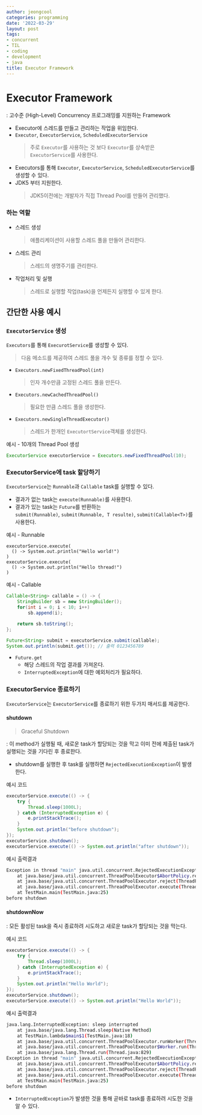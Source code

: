 ```yaml
---
author: jeongcool
categories: programming
date: '2022-03-29'
layout: post
tags:
- concurrent
- TIL
- coding
- development
- java
title: Executor Framework
---
```


# Executor Framework
: 고수준 (High-Level) Concurrency 프로그래밍를 지원하는 Framework

- Executor에 스레드를 만들고 관리하는 작업을 위임한다.
- `Executor`, `ExecutorService`, `ScheduledExecutorService`
  > 주로 `Executor`를 사용하는 것 보다 `Executor`를 상속받은 `ExecutorService`를 사용한다.
- Executors를 통해 `Executor`, `ExecutorService`, `ScheduledExecutorService`를 생성할 수 있다.
- JDK5 부터 지원한다.
  > JDK5이전에는 개발자가 직접 Thread Pool를 만들어 관리했다.

### 하는 역할
- 스레드 생성
  > 애플리케이션이 사용할 스레드 풀을 만들어 관리한다.
- 스레드 관리
  > 스레드의 생명주기를 관리한다.
- 작업처리 및 실행
  > 스레드로 실행할 작업(task)을 언제든지 실행할 수 있게 한다.

## 간단한 사용 예시
### `ExecutorService` 생성
`Executors`를 통해 `ExecurotService`를 생성할 수 있다. 
> 다음 메소드를 제공하여 스레드 풀을 개수 및 종류를 정할 수 있다.
- `Executors.newFixedThreadPool(int)`
  > 인자 개수만큼 고정된 스레드 풀을 만든다.
- `Executors.newCachedThreadPool()`
  > 필요한 만큼 스레드 풀을 생성한다.
- `Executors.newSingleThreadExecutor()`
  > 스레드가 한개인 `ExecutortService`객체를 생성한다.

예시 - 10개의 Thread Pool 생성
```java
ExecutorService executorService = Executors.newFixedThreadPool(10);
```

### ExecutorService에 task 할당하기
`ExecutorService`는 `Runnable`과 `Callable` task를 실행할 수 있다.
- 결과가 없는 task는 `execute(Runnable)`를 사용한다.
- 결과가 있는 task는 `Future`를 반환하는   
  `submit(Runnable)`, `submit(Runnable, T resulte)`, `submit(Callable<T>)`를 사용한다.

예시 - Runnable
```
executorService.execute(
  () -> System.out.println("Hello world!")
)
executorService.execute(
  () -> System.out.println("Hello thread!")
)
```

예시 - Callable
```java
Callable<String> callable = () -> {
    StringBuilder sb = new StringBuilder();
    for(int i = 0; i < 10; i++)
        sb.append(i);

    return sb.toString();
};

Future<String> submit = executorService.submit(callable);
System.out.println(submit.get()); // 출력 0123456789 
```
- `Future.get`
  - 해당 스레드의 작업 결과를 가져온다.
  - `InterruptedException`에 대한 예외처리가 필요하다.

### ExecutorService 종료하기
`ExecutorService`는 `ExecutorService`를 종료하기 위한 두가지 매서드를 제공한다.

#### shutdown
> Graceful Shutdown

: 이 method가 실행될 때, 새로운 task가 할당되는 것을 막고 이미 전에 제출된 task가 실행되는 것을 기다린 후 종료한다.
- shutdown를 실행한 후 task를 실행하면 `RejectedExecutionException`이 발생한다.

예시 코드
```java
executorService.execute(() -> {
    try {
        Thread.sleep(1000L);
    } catch (InterruptedException e) {
        e.printStackTrace();
    }
    System.out.println("before shutdown");
});
executorService.shutdown();
executorService.execute(() -> System.out.println("after shutdown")); 
```
예시 출력결과
```sh
Exception in thread "main" java.util.concurrent.RejectedExecutionException: Task TestMain$$Lambda$16/0x0000000800066040@2133c8f8 rejected from java.util.concurrent.ThreadPoolExecutor@43a25848[Shutting down, pool size = 1, active threads = 1, queued tasks = 0, completed tasks = 0]
	at java.base/java.util.concurrent.ThreadPoolExecutor$AbortPolicy.rejectedExecution(ThreadPoolExecutor.java:2055)
	at java.base/java.util.concurrent.ThreadPoolExecutor.reject(ThreadPoolExecutor.java:825)
	at java.base/java.util.concurrent.ThreadPoolExecutor.execute(ThreadPoolExecutor.java:1355)
	at TestMain.main(TestMain.java:25)
before shutdown
```

#### shutdownNow
: 모든 활성된 task을 즉시 종료하려 시도하고 새로운 task가 할당되는 것을 막는다.

예시 코드
```java
executorService.execute(() -> {
    try {
        Thread.sleep(1000L);
    } catch (InterruptedException e) {
        e.printStackTrace();
    }
    System.out.println("Hello World");
});
executorService.shutdown();
executorService.execute(() -> System.out.println("Hello World")); 
```
예시 출력결과
```sh
java.lang.InterruptedException: sleep interrupted
	at java.base/java.lang.Thread.sleep(Native Method)
	at TestMain.lambda$main$1(TestMain.java:18)
	at java.base/java.util.concurrent.ThreadPoolExecutor.runWorker(ThreadPoolExecutor.java:1128)
	at java.base/java.util.concurrent.ThreadPoolExecutor$Worker.run(ThreadPoolExecutor.java:628)
	at java.base/java.lang.Thread.run(Thread.java:829)
Exception in thread "main" java.util.concurrent.RejectedExecutionException: Task TestMain$$Lambda$16/0x0000000800066040@2133c8f8 rejected from java.util.concurrent.ThreadPoolExecutor@43a25848[Shutting down, pool size = 1, active threads = 1, queued tasks = 0, completed tasks = 0]
	at java.base/java.util.concurrent.ThreadPoolExecutor$AbortPolicy.rejectedExecution(ThreadPoolExecutor.java:2055)
	at java.base/java.util.concurrent.ThreadPoolExecutor.reject(ThreadPoolExecutor.java:825)
	at java.base/java.util.concurrent.ThreadPoolExecutor.execute(ThreadPoolExecutor.java:1355)
	at TestMain.main(TestMain.java:25)
before shutdown
```
- `InterruptedException`가 발생한 것을 통해 곧바로 task를 종료하려 시도한 것을 알 수 있다.